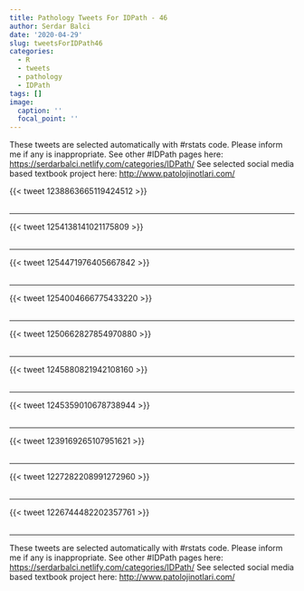 ```yaml
---
title: Pathology Tweets For IDPath - 46
author: Serdar Balci
date: '2020-04-29'
slug: tweetsForIDPath46
categories:
  - R
  - tweets
  - pathology
  - IDPath
tags: []
image:
  caption: ''
  focal_point: ''
---
```



These tweets are selected automatically with #rstats code. Please inform me if any is inappropriate.
See other #IDPath pages here: https://serdarbalci.netlify.com/categories/IDPath/ 
See selected social media based textbook project here: http://www.patolojinotlari.com/

{{< tweet 1238863665119424512 >}}
<br>
<br>
<hr>
{{< tweet 1254138141021175809 >}}
<br>
<br>
<hr>
{{< tweet 1254471976405667842 >}}
<br>
<br>
<hr>
{{< tweet 1254004666775433220 >}}
<br>
<br>
<hr>
{{< tweet 1250662827854970880 >}}
<br>
<br>
<hr>
{{< tweet 1245880821942108160 >}}
<br>
<br>
<hr>
{{< tweet 1245359010678738944 >}}
<br>
<br>
<hr>
{{< tweet 1239169265107951621 >}}
<br>
<br>
<hr>
{{< tweet 1227282208991272960 >}}
<br>
<br>
<hr>
{{< tweet 1226744482202357761 >}}
<br>
<br>
<hr>


These tweets are selected automatically with #rstats code. Please inform me if any is inappropriate.
See other #IDPath pages here: https://serdarbalci.netlify.com/categories/IDPath/ 
See selected social media based textbook project here: http://www.patolojinotlari.com/
